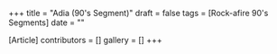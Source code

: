 +++
title = "Adia (90's Segment)"
draft = false
tags = [Rock-afire 90's Segments]
date = ""

[Article]
contributors = []
gallery = []
+++